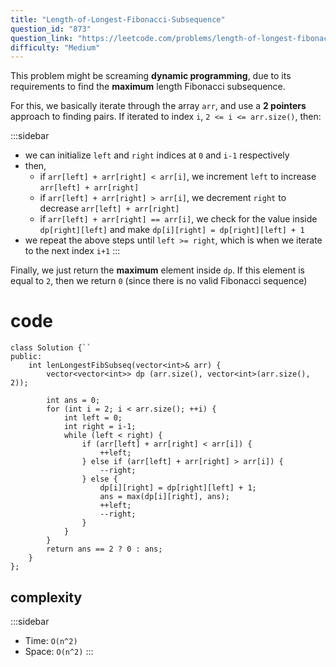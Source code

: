 ```yaml
---
title: "Length-of-Longest-Fibonacci-Subsequence"
question_id: "873"
question_link: "https://leetcode.com/problems/length-of-longest-fibonacci-subsequence/"
difficulty: "Medium"
---
```


This problem might be screaming **dynamic programming**, 
due to its requirements to find the **maximum** length Fibonacci subsequence.

For this, we basically iterate through the array `arr`, and use a **2 pointers** approach to finding pairs.
If iterated to index `i`, `2 <= i <= arr.size()`, then:

:::sidebar
- we can initialize `left` and `right` indices at `0` and `i-1` respectively
- then, 
    - if `arr[left] + arr[right] < arr[i]`, we increment `left` to increase `arr[left] + arr[right]`
    - if `arr[left] + arr[right] > arr[i]`, we decrement `right` to decrease `arr[left] + arr[right]`
    - if `arr[left] + arr[right] == arr[i]`, we check for the value inside `dp[right][left]` and make `dp[i][right] = dp[right][left] + 1`
- we repeat the above steps until `left >= right`, which is when we iterate to the next index `i+1`
:::

Finally, we just return the **maximum** element inside `dp`. If this element is equal to `2`, then we return `0` (since there is no valid Fibonacci sequence)

# cod<span>e</span>

```{.cpp}
class Solution {``
public:
    int lenLongestFibSubseq(vector<int>& arr) {
        vector<vector<int>> dp (arr.size(), vector<int>(arr.size(), 2));

        int ans = 0;
        for (int i = 2; i < arr.size(); ++i) {
            int left = 0;
            int right = i-1;
            while (left < right) {
                if (arr[left] + arr[right] < arr[i]) {
                    ++left;
                } else if (arr[left] + arr[right] > arr[i]) {
                    --right;
                } else {
                    dp[i][right] = dp[right][left] + 1;
                    ans = max(dp[i][right], ans);
                    ++left;
                    --right;
                }
            }
        }
        return ans == 2 ? 0 : ans;
    }
};
```

## complexit<span>y</span>

:::sidebar
- Time: `O(n^2)`
- Space: `O(n^2)`
:::
